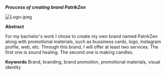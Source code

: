 ***Proccess of creating brand PatrikZen***

![Logo-jpeg](https://user-images.githubusercontent.com/72804835/115007233-0f1b2c00-9eaa-11eb-9cbb-1ba787579563.jpg)


**Abstract**

For my bachelor's work I chose to create my own brand named PatrikZen along with promotional materials, such as bussiness cards, logo, instagram profile, web, etc.
Through this brand, I will offer at least two services. The first one is sound healing. The second one is making candles.

**Keywords**
Brand, branding, brand promotion, promotional materials, visual identity
